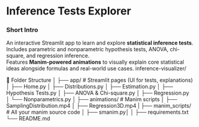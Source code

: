 # Inference Tests Explorer

### Short Intro

An interactive Streamlit app to learn and explore **statistical inference tests**.  
Includes parametric and nonparametric hypothesis tests, ANOVA, chi-square, and regression inference.  
Features **Manim-powered animations** to visually explain core statistical ideas alongside formulas and real-world use cases.
inference-visualizer/

📂 Folder Structure
│
├── app/                 # Streamlit pages (UI for tests, explanations)
│   ├── Home.py
│   ├── Distributions.py
│   ├── Estimation.py
│   ├── Hypothesis Tests.py
│   ├── ANOVA & Chi-square.py
│   ├── Regression.py    
│   └── Nonparametrics.py
│
├── animations/          # Manim scripts
│   ├── SamplingDistribution.mp4
│   ├── Regression3D.mp4
|
├── manim_scripts/           # All your manim source code
│   ├── smanim.py│
│
├── requirements.txt
└──  README.md
